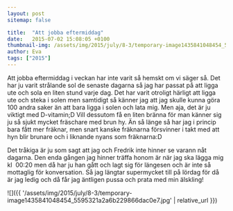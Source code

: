 ```yaml
---
layout: post
sitemap: false

title:  "Att jobba eftermiddag"
date:   2015-07-02 15:08:05 +0100
thumbnail-img: /assets/img/2015/july/8-3/temporary-image1435841048454_5595321a2a6b229866dac0e7.jpg
author: Eva
tags: ["2015"]
---
```


Att jobba eftermiddag i veckan har inte varit så hemskt om vi säger så. Det har ju varit strålande sol de senaste dagarna så jag har passat på att ligga ute och sola en liten stund varje dag. Det har varit otroligt härligt att ligga ute och steka i solen men samtidigt så känner jag att jag skulle kunna göra 100 andra saker än att bara ligga i solen och lata mig. Men aja, det är ju viktigt med D-vitamin;D Vill dessutom få en liten bränna för man känner sig ju så sjukt mycket fräschare med brun hy. Än så länge så har jag i princip bara fått mer fräknar, men snart kanske fräknarna försvinner i takt med att hyn blir brunare och i liknande nyans som fräknarna:D 

Det tråkiga är ju som sagt att jag och Fredrik inte hinner se varann nåt dagarna. Den enda gången jag hinner träffa honom är när jag ska lägga mig kl  00:20 men då har ju han gått och lagt sig för längesen och är inte så mottaglig för konversation. Så jag längtar supermycket till på lördag för då är jag ledig och då får jag äntligen pussa och prata med min älskling!

![]({{ '/assets/img/2015/july/8-3/temporary-image1435841048454_5595321a2a6b229866dac0e7.jpg'  | relative_url }})

